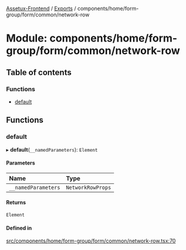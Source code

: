 [Assetux-Frontend](../README.md) / [Exports](../modules.md) / components/home/form-group/form/common/network-row

# Module: components/home/form-group/form/common/network-row

## Table of contents

### Functions

- [default](components_home_form_group_form_common_network_row.md#default)

## Functions

### default

▸ **default**(`__namedParameters`): `Element`

#### Parameters

| Name | Type |
| :------ | :------ |
| `__namedParameters` | `NetworkRowProps` |

#### Returns

`Element`

#### Defined in

[src/components/home/form-group/form/common/network-row.tsx:70](https://github.com/ASSETUX/frontend/blob/9a68660/src/components/home/form-group/form/common/network-row.tsx#L70)
